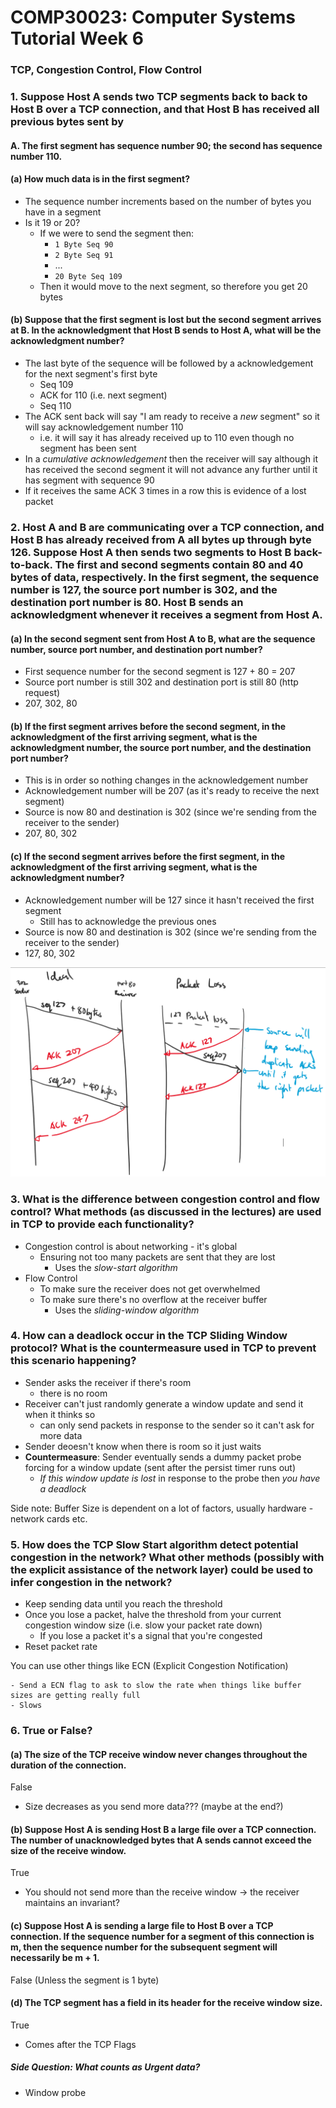 # COMP30023: Computer Systems Tutorial Week 6
### TCP, Congestion Control, Flow Control


### 1. Suppose Host A sends two TCP segments back to back to Host B over a TCP connection, and that Host B has received all previous bytes sent by
#### A. The first segment has sequence number 90; the second has sequence number 110.
#### (a) How much data is in the first segment?
- The sequence number increments based on the number of bytes you have in a segment
- Is it 19 or 20?
	- If we were to send the segment then:
		- `1 Byte Seq 90`
		- `2 Byte Seq 91`
		- ...
		- `20 Byte Seq 109`
	- Then it would move to the next segment, so therefore you get 20 bytes

#### (b) Suppose that the first segment is lost but the second segment arrives at B. In the acknowledgment that Host B sends to Host A, what will be the acknowledgment number?
- The last byte of the sequence will be followed by a acknowledgement for the next segment's first byte
	- Seq 109
	- ACK for 110 (i.e. next segment)
	- Seq 110
- The ACK sent back will say "I am ready to receive a *new* segment" so it will say acknowledgement number 110
	- i.e. it will say it has already received up to 110 even though no segment has been sent
- In a *cumulative acknowledgement* then the receiver will say although it has received the second segment it will not advance any further until it has segment with sequence 90
- If it receives the same ACK 3 times in a row this is evidence of a lost packet

### 2. Host A and B are communicating over a TCP connection, and Host B has already received from A all bytes up through byte 126. Suppose Host A then sends two segments to Host B back-to-back. The first and second segments contain 80 and 40 bytes of data, respectively. In the first segment, the sequence number is 127, the source port number is 302, and the destination port number is 80. Host B sends an acknowledgment whenever it receives a segment from Host A.
#### (a) In the second segment sent from Host A to B, what are the sequence number, source port number, and destination port number?
- First sequence number for the second segment is 127 + 80 = 207
- Source port number is still 302 and destination port is still 80 (http request)
- 207, 302, 80

#### (b) If the first segment arrives before the second segment, in the acknowledgment of the first arriving segment, what is the acknowledgment number, the source port number, and the destination port number?
- This is in order so nothing changes in the acknowledgement number
- Acknowledgement number will be 207 (as it's ready to receive the next segment)
- Source is now 80 and destination is 302 (since we're sending from the receiver to the sender)
- 207, 80, 302

#### (c) If the second segment arrives before the first segment, in the acknowledgment of the first arriving segment, what is the acknowledgment number?
- Acknowledgement number will be 127 since it hasn't received the first segment
	- Still has to acknowledge the previous ones
- Source is now 80 and destination is 302 (since we're sending from the receiver to the sender)
- 127, 80, 302

![](tut6/tut60.png)

### 3. What is the difference between congestion control and flow control? What methods (as discussed in the lectures) are used in TCP to provide each functionality? 
- Congestion control is about networking - it's global
	- Ensuring not too many packets are sent that they are lost
		- Uses the *slow-start algorithm*
- Flow Control
	- To make sure the receiver does not get overwhelmed
	- To make sure there's no overflow at the receiver buffer
		- Uses the *sliding-window algorithm*

### 4. How can a deadlock occur in the TCP Sliding Window protocol? What is the countermeasure used in TCP to prevent this scenario happening?
- Sender asks the receiver if there's room
	- there is no room
- Receiver can't just randomly generate a window update and send it when it thinks so 
	- can only send packets in response to the sender so it can't ask for more data
- Sender deoesn't know when there is room so it just waits
- **Countermeasure**: Sender eventually sends a dummy packet probe forcing for a window update (sent after the persist timer runs out)
	- *If this window update is lost* in response to the probe then *you have a deadlock*

Side note: Buffer Size is dependent on a lot of factors, usually hardware - network cards etc.

### 5. How does the TCP Slow Start algorithm detect potential congestion in the network? What other methods (possibly with the explicit assistance of the network layer) could be used to infer congestion in the network?
- Keep sending data until you reach the threshold
- Once you lose a packet, halve the threshold from your current congestion window size (i.e. slow your packet rate down)
	- If you lose a packet it's a signal that you're congested
- Reset packet rate 

You can use other things like ECN (Explicit Congestion Notification)

	- Send a ECN flag to ask to slow the rate when things like buffer sizes are getting really full
	- Slows

### 6. True or False?
#### (a) The size of the TCP receive window never changes throughout the duration of the connection.

False

- Size decreases as you send more data??? (maybe at the end?)

#### (b) Suppose Host A is sending Host B a large file over a TCP connection. The number of unacknowledged bytes that A sends cannot exceed the size of the receive window.

True

- You should not send more than the receive window -> the receiver maintains an invariant?

#### (c) Suppose Host A is sending a large file to Host B over a TCP connection. If the sequence number for a segment of this connection is m, then the sequence number for the subsequent segment will necessarily be m + 1.

False (Unless the segment is 1 byte)

#### (d) The TCP segment has a field in its header for the receive window size.

True

- Comes after the TCP Flags

##### Side Question: What counts as Urgent data?
- Window probe